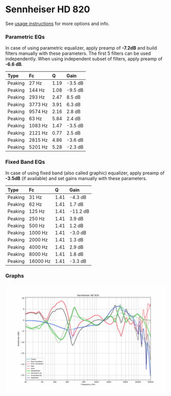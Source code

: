 # Sennheiser HD 820
See [usage instructions](https://github.com/jaakkopasanen/AutoEq#usage) for more options and info.

### Parametric EQs
In case of using parametric equalizer, apply preamp of **-7.2dB** and build filters manually
with these parameters. The first 5 filters can be used independently.
When using independent subset of filters, apply preamp of **-6.6 dB**.

| Type    | Fc      |    Q | Gain    |
|:--------|:--------|:-----|:--------|
| Peaking | 27 Hz   | 1.19 | -3.5 dB |
| Peaking | 144 Hz  | 1.08 | -9.5 dB |
| Peaking | 293 Hz  | 2.47 | 8.5 dB  |
| Peaking | 3773 Hz | 3.91 | 6.3 dB  |
| Peaking | 9574 Hz | 2.16 | 2.8 dB  |
| Peaking | 63 Hz   | 5.84 | 2.4 dB  |
| Peaking | 1083 Hz | 1.47 | -3.5 dB |
| Peaking | 2121 Hz | 0.77 | 2.5 dB  |
| Peaking | 2815 Hz | 4.86 | -3.6 dB |
| Peaking | 5201 Hz | 5.28 | -2.3 dB |

### Fixed Band EQs
In case of using fixed band (also called graphic) equalizer, apply preamp of **-3.5dB**
(if available) and set gains manually with these parameters.

| Type    | Fc       |    Q | Gain     |
|:--------|:---------|:-----|:---------|
| Peaking | 31 Hz    | 1.41 | -4.3 dB  |
| Peaking | 62 Hz    | 1.41 | 1.7 dB   |
| Peaking | 125 Hz   | 1.41 | -11.2 dB |
| Peaking | 250 Hz   | 1.41 | 3.9 dB   |
| Peaking | 500 Hz   | 1.41 | 1.2 dB   |
| Peaking | 1000 Hz  | 1.41 | -3.0 dB  |
| Peaking | 2000 Hz  | 1.41 | 1.3 dB   |
| Peaking | 4000 Hz  | 1.41 | 2.9 dB   |
| Peaking | 8000 Hz  | 1.41 | 1.8 dB   |
| Peaking | 16000 Hz | 1.41 | -3.3 dB  |

### Graphs
![](./Sennheiser%20HD%20820.png)